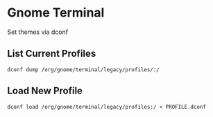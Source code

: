 # Gnome Terminal

Set themes via dconf

## List Current Profiles

```
dconf dump /org/gnome/terminal/legacy/profiles/:/
```

## Load New Profile

```
dconf load /org/gnome/terminal/legacy/profiles:/ < PROFILE.dconf
```

